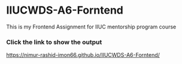 # IIUCWDS-A6-Forntend
This is my Frontend Assignment for IIUC mentorship program course

### Click the link to show the output
https://nimur-rashid-imon66.github.io/IIUCWDS-A6-Forntend/
